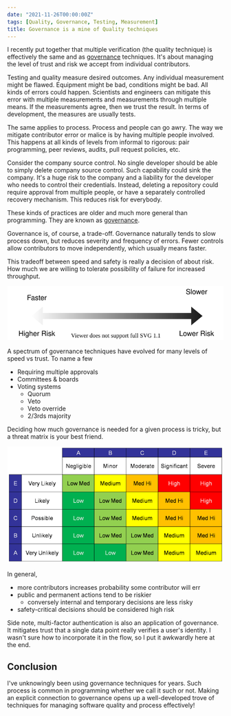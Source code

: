 ```yaml
---
date: "2021-11-26T00:00:00Z"
tags: [Quality, Governance, Testing, Measurement]
title: Governance is a mine of Quality techniques
---
```


I recently put together that multiple verification (the quality technique) is effectively the same and as [governance](https://en.wikipedia.org/wiki/Corporate_governance) techniques. It's about managing the level of trust and risk we accept from individual contributors.
<!--more-->

<!-- Aiming for "low-trust" may sound bad, but good governance doesn't mean we don't trust, it means we don't *have to*.
 -->


Testing and quality measure desired outcomes. Any individual measurement might be flawed. Equipment might be bad, conditions might be bad. All kinds of errors could happen. Scientists and engineers can mitigate this error with multiple measurements and measurements through multiple means. If the measurements agree, then we trust the result. In terms of development, the measures are usually tests.

The same applies to process. Process and people can go awry. The way we mitigate contributor error or malice is by having multiple people involved. This happens at all kinds of levels from informal to rigorous: pair programming, peer reviews, audits, pull request policies, etc.

Consider the company source control. No single developer should be able to simply delete company source control. Such capability could sink the company. It's a huge risk to the company and a liability for the developer who needs to control their credentials. Instead, deleting a repository could require approval from multiple people, or have a separately controlled recovery mechanism. This reduces risk for everybody.

These kinds of practices are older and much more general than programming. They are known as [governance](https://en.wikipedia.org/wiki/Corporate_governance).

Governance is, of course, a trade-off. Governance naturally tends to slow process down, but reduces severity and frequency of errors. Fewer controls allow contributors to move independently, which usually means faster. 

This tradeoff between speed and safety is really a decision of about risk. How much we are willing to tolerate possibility of failure for increased throughput. 

![governance risk vs speed spectrum](../../static/post-media/Governance-and-Multiple-Verification/risk-spectrum.drawio.svg)

A spectrum of governance techniques have evolved for many levels of speed vs trust. To name a few 
- Requiring multiple approvals
- Committees & boards
- Voting systems 
  - Quorum
  - Veto
  - Veto override
  - 2/3rds majority



Deciding how much governance is needed for a given process is tricky, but a threat matrix is your best friend.

![threat matrix](../../static/post-media/threat-matrix.png)

In general,
- more contributors increases probability some contributor will err
- public and permanent actions tend to be riskier
  - conversely internal and temporary decisions are less risky 
- safety-critical decisions should be considered high risk

Side note, multi-factor authentication is also an application of governance. It mitigates trust that a single data point really verifies a user's identity. I wasn't sure how to incorporate it in the flow, so I put it awkwardly here at the end.

## Conclusion

I've unknowingly been using governance techniques for years. Such process is common in programming whether we call it such or not. Making an explicit connection to governance opens up a well-developed trove of techniques for managing software quality and process effectively!